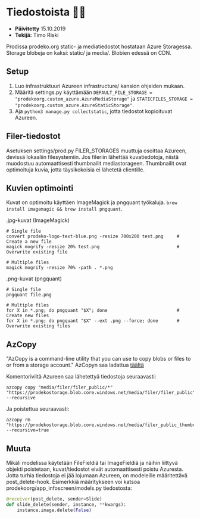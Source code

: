 # Tiedostoista :open_file_folder::file_folder:

- **Päivitetty** 15.10.2019
- **Tekijä:** Timo Riski

Prodissa prodeko.org static- ja mediatiedostot hostataan Azure Storagessa. Storage blobeja on kaksi: static/ ja media/. Blobien edessä on CDN.

## Setup

1. Luo infrastruktuuri Azureen infrastructure/ kansion ohjeiden mukaan.
2. Määritä settings.py käyttämään `DEFAULT_FILE_STORAGE = "prodekoorg.custom_azure.AzureMediaStorage"` ja `STATICFILES_STORAGE = "prodekoorg.custom_azure.AzureStaticStorage"`.
3. Aja `python3 manage.py collectstatic`, jotta tiedostot kopioituvat Azureen.

## Filer-tiedostot

Asetuksen settings/prod.py FILER_STORAGES muuttuja osoittaa Azureen, devissä lokaaliin filesystemiin. Jos fileriin lähettää kuvatiedotoja, niistä muodostuu automaattisesti thumbnailit mediastorageen. Thumbnailit ovat optimoituja kuvia, jotta täysikokoisia ei lähetetä clientille.

## Kuvien optimointi

Kuvat on optimoitu käyttäen ImageMagick ja pngquant työkaluja. `brew install imagemagic && brew install pngquant`.

.jpg-kuvat (ImageMagick)

```
# Single file
convert prodeko-logo-text-blue.png -resize 700x200 test.png     # Create a new file
magick mogrify -resize 20% test.png                             # Overwrite existing file

# Multiple files
magick mogrify -resize 70% -path . *.png
```

.png-kuvat (pngquant)

```
# Single file
pngquant file.png

# Multiple files
for X in *.png; do pngquant "$X"; done                          # Create new files
for X in *.png; do pngquant "$X" --ext .png --force; done       # Overwrite existing files
```

## AzCopy

"AzCopy is a command-line utility that you can use to copy blobs or files to or from a storage account." AzCopyn saa ladattua [täältä](https://docs.microsoft.com/en-us/azure/storage/common/storage-use-azcopy-v10)

Komentoriviltä Azureen saa lähetettyä tiedostoja seuraavasti:

```
azcopy copy "media/filer/filer_public/*" "https://prodekostorage.blob.core.windows.net/media/filer/filer_public" --recursive
```

Ja poistettua seuraavasti:

```
azcopy rm "https://prodekostorage.blob.core.windows.net/media/filer_public_thumbnails/filer_public" --recursive=true
```

## Muuta

Mikäli modelissa käytetään FileFieldiä tai ImageFieldiä ja näihin liittyvä objekti poistetaan, kuvat/tiedostot eivät automaattisesti poistu Azuresta. Jotta turhia tiedostoja ei jää lojumaan Azureen, on modeleille määritettävä post_delete-hook. Esimerkkiä määritykseen voi katsoa prodekoorg/app_infoscreen/models.py tiedostosta:

```python
@receiver(post_delete, sender=Slide)
def slide_delete(sender, instance, **kwargs):
    instance.image.delete(False)
```
